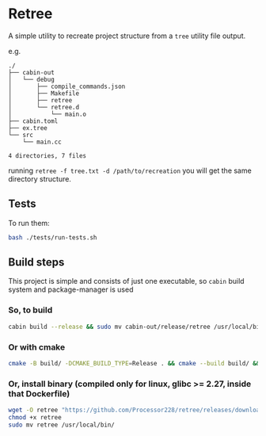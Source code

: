# Retree

A simple utility to recreate project structure from a `tree` utility file output.

e.g.

```tree
./
├── cabin-out
│   └── debug
│       ├── compile_commands.json
│       ├── Makefile
│       ├── retree
│       └── retree.d
│           └── main.o
├── cabin.toml
├── ex.tree
└── src
    └── main.cc

4 directories, 7 files
```

running `retree -f tree.txt -d /path/to/recreation` you will get the same directory structure.

## Tests

To run them:

```bash
bash ./tests/run-tests.sh
```

## Build steps

This project is simple and consists of just one executable, so `cabin` build system
and package-manager is used

### So, to build

```bash
cabin build --release && sudo mv cabin-out/release/retree /usr/local/bin/
```

### Or with cmake

```bash
cmake -B build/ -DCMAKE_BUILD_TYPE=Release . && cmake --build build/ && sudo mv ./build/retree /usr/local/bin
```

### Or, install binary (compiled only for linux, glibc >= 2.27, inside that Dockerfile)

```bash
wget -O retree "https://github.com/Processor228/retree/releases/download/v0.1.0/retree"
chmod +x retree
sudo mv retree /usr/local/bin/
```
